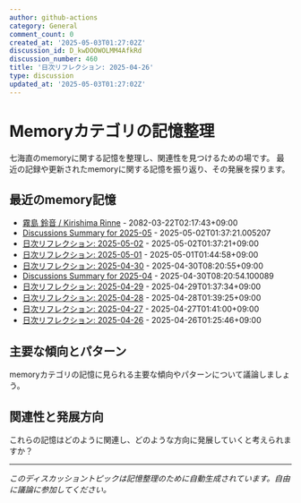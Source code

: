 ```yaml
---
author: github-actions
category: General
comment_count: 0
created_at: '2025-05-03T01:27:02Z'
discussion_id: D_kwDOOWOLMM4AfkRd
discussion_number: 460
title: '日次リフレクション: 2025-04-26'
type: discussion
updated_at: '2025-05-03T01:27:02Z'
---
```


# Memoryカテゴリの記憶整理

七海直のmemoryに関する記憶を整理し、関連性を見つけるための場です。
最近の記録や更新されたmemoryに関する記憶を振り返り、その発展を探ります。

## 最近のmemory記憶

- [霧島 鈴音 / Kirishima Rinne](memory/relationships/kirishima_rinne.md) - 2082-03-22T02:17:43+09:00
- [Discussions Summary for 2025-05](memory/discussion_summaries/discussion_summary_2025-05.md) - 2025-05-02T01:37:21.005207
- [日次リフレクション: 2025-05-02](memory/thoughts/daily_reflection_2025-05-02.md) - 2025-05-02T01:37:21+09:00
- [日次リフレクション: 2025-05-01](memory/thoughts/daily_reflection_2025-05-01.md) - 2025-05-01T01:44:58+09:00
- [日次リフレクション: 2025-04-30](memory/thoughts/daily_reflection_2025-04-30.md) - 2025-04-30T08:20:55+09:00
- [Discussions Summary for 2025-04](memory/discussion_summaries/discussion_summary_2025-04.md) - 2025-04-30T08:20:54.100089
- [日次リフレクション: 2025-04-29](memory/thoughts/daily_reflection_2025-04-29.md) - 2025-04-29T01:37:34+09:00
- [日次リフレクション: 2025-04-28](memory/thoughts/daily_reflection_2025-04-28.md) - 2025-04-28T01:39:25+09:00
- [日次リフレクション: 2025-04-27](memory/thoughts/daily_reflection_2025-04-27.md) - 2025-04-27T01:41:00+09:00
- [日次リフレクション: 2025-04-26](memory/thoughts/daily_reflection_2025-04-26.md) - 2025-04-26T01:25:46+09:00

## 主要な傾向とパターン

memoryカテゴリの記憶に見られる主要な傾向やパターンについて議論しましょう。

## 関連性と発展方向

これらの記憶はどのように関連し、どのような方向に発展していくと考えられますか？

---

*このディスカッショントピックは記憶整理のために自動生成されています。自由に議論に参加してください。*
